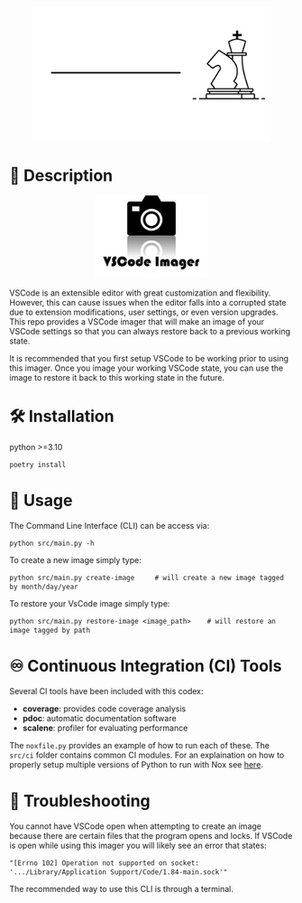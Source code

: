 <figure>
    <p align="center">
    <img src="docs/pics/logo.gif" alt="drawing" width="600"/>
    </p>
  <figcaption align = "center"></figcaption>
</figure>

# 📒 Description
<figure>
    <p align="center">
    <img src="docs/pics/program_logo.png" alt="drawing" width="200"/>
    </p>
  <figcaption align = "center"></figcaption>
</figure>
VSCode is an extensible editor with great customization and flexibility.  However, this can cause issues when the editor falls into a corrupted state due to extension modifications, user settings, or even version upgrades.  This repo provides a VSCode imager that will make an image of your VSCode settings so that you can always restore back to a previous working state.

It is recommended that you first setup VSCode to be working prior to using this imager.  Once you image your working VSCode state, you can use the image to restore it back to this working state in the future.

# 🛠️ Installation
python >=3.10

```console
poetry install 
```

# 📔 Usage

The Command Line Interface (CLI) can be access via:
```console
python src/main.py -h
```

To create a new image simply type:
```console
python src/main.py create-image     # will create a new image tagged by month/day/year
```

To restore your VsCode image simply type:
```console
python src/main.py restore-image <image_path>    # will restore an image tagged by path
```

# ♾️ Continuous Integration (CI) Tools
Several CI tools have been included with this codex:

* **coverage**: provides code coverage analysis
* **pdoc**: automatic documentation software
* **scalene**: profiler for evaluating performance

The `noxfile.py` provides an example of how to run each of these.  The `src/ci` folder contains common CI modules.  For an explaination on how to properly setup multiple versions of Python to run with Nox see [here](https://sethmlarson.dev/nox-pyenv-all-python-versions).

# 🔧 Troubleshooting
You cannot have VSCode open when attempting to create an image because there are certain files that the program opens and locks.  If VSCode is open while using this imager you will likely see an error that states:

```error
"[Errno 102] Operation not supported on socket: '.../Library/Application Support/Code/1.84-main.sock'"
```

The recommended way to use this CLI is through a terminal.